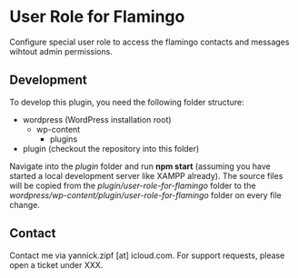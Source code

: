# User Role for Flamingo
Configure special user role to access the flamingo contacts and messages wihtout admin permissions.

## Development
To develop this plugin, you need the following folder structure:
- wordpress (WordPress installation root)
    - wp-content
        - plugins
- plugin (checkout the repository into this folder)

Navigate into the *plugin* folder and run **npm start** (assuming you have started a local development server like XAMPP already).
The source files will be copied from the *plugin/user-role-for-flamingo* folder to the *wordpress/wp-content/plugin/user-role-for-flamingo* folder on every file change. 

## Contact
Contact me via yannick.zipf [at] icloud.com.
For support requests, please open a ticket under XXX.